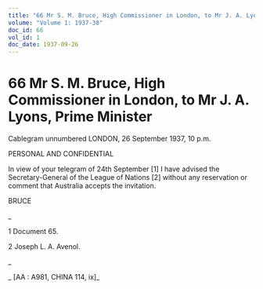 ```yaml
---
title: "66 Mr S. M. Bruce, High Commissioner in London, to Mr J. A. Lyons, Prime Minister"
volume: "Volume 1: 1937-38"
doc_id: 66
vol_id: 1
doc_date: 1937-09-26
---
```


# 66 Mr S. M. Bruce, High Commissioner in London, to Mr J. A. Lyons, Prime Minister

Cablegram unnumbered LONDON, 26 September 1937, 10 p.m.

PERSONAL AND CONFIDENTIAL

In view of your telegram of 24th September [1] I have advised the Secretary-General of the League of Nations [2] without any reservation or comment that Australia accepts the invitation.

BRUCE

_

1 Document 65.

2 Joseph L. A. Avenol.

_

_ [AA : A981, CHINA 114, ix]_
